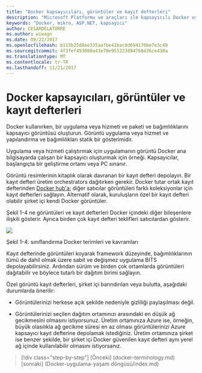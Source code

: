 ```yaml
---
title: "Docker kapsayıcıları, görüntüler ve kayıt defterleri"
description: "Microsoft Platformu ve araçları ile kapsayıcılı Docker uygulama yaşam döngüsü"
keywords: "Docker, mikro, ASP.NET, kapsayıcı"
author: CESARDELATORRE
ms.author: wiwagn
ms.date: 09/22/2017
ms.openlocfilehash: b115b25d8ae335aafbe41bac0d694170be7e3c49
ms.sourcegitcommit: 4f3fef493080a43e70e951223894768d36ce430a
ms.translationtype: MT
ms.contentlocale: tr-TR
ms.lasthandoff: 11/21/2017
---
```

# <a name="docker-containers-images-and-registries"></a>Docker kapsayıcıları, görüntüler ve kayıt defterleri

Docker kullanırken, bir uygulama veya hizmeti ve paketi ve bağımlılıklarını kapsayıcı görüntüsü oluşturun. Görüntü uygulama veya hizmet ve yapılandırma ve bağımlılıkları statik bir gösterimidir.

Uygulama veya hizmeti çalıştırmak için uygulamanın görüntü Docker ana bilgisayarda çalışan bir kapsayıcı oluşturmak için örneği. Kapsayıcılar, başlangıçta bir geliştirme ortamı veya PC sınanır.

Görüntü resimlerinin kitaplık olarak davranan bir kayıt defteri depolayın. Bir kayıt defteri üretim orchestrators dağıtırken gerekir. Docker tutar ortak kayıt defterinden [Docker hub'a](https://hub.docker.com/); diğer satıcılar görüntüleri farklı koleksiyonlar için kayıt defterleri sağlayın. Alternatif olarak, kuruluşların özel bir kayıt defteri olabilir şirket içi kendi Docker görüntüler.

Şekil 1-4 ne görüntüleri ve kayıt defterleri Docker içindeki diğer bileşenlere ilişkili gösterir. Ayrıca birden çok kayıt defteri teklifleri satıcılardan gösterir.

![](./media/image4.png)

Şekil 1-4: sınıflandırma Docker terimleri ve kavramları

Kayıt defterinde görüntüleri koyarak framework düzeyinde, bağımlılıklarının tümü de dahil olmak üzere sabit ve değişmez uygulama BITS depolayabilirsiniz. Ardından sürüm ve birden çok ortamlarda görüntüleri dağıtabilir ve böylece tutarlı bir dağıtım birimi sağlayın.

Özel görüntü kayıt defterleri, şirket içi barındırılan veya bulutta, aşağıdaki durumlarda önerilir:

-   Görüntülerinizi herkese açık şekilde nedeniyle gizliliği paylaşılması değil.

-   Görüntülerinizi seçilen dağıtım ortamınızı arasındaki en düşük ağ gecikmesini olmasını istiyorsunuz. Üretim ortamınıza Azure ise, örneğin, büyük olasılıkla ağ gecikme süresi en az olması görüntülerinizi Azure kapsayıcı kayıt defterine depolamak istediğiniz. Üretim ortamınıza şirket ise benzer şekilde, bir şirket içi Docker güvenilen kayıt defteri aynı yerel ağ içinde kullanılabilir olmasını istiyorsanız.

>[!div class="step-by-step"]
[Önceki] (docker-terminology.md) [sonraki] (Docker-uygulama-yaşam döngüsü/index.md)
